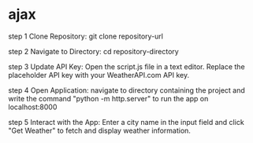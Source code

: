 # ajax
step 1
Clone Repository:  git clone repository-url

step 2
Navigate to Directory:  cd repository-directory

step 3
Update API Key:  Open the script.js file in a text editor. Replace the placeholder API key with your WeatherAPI.com API key.

step 4
Open Application:  navigate to directory containing the project and write the command "python -m http.server" to run the app on localhost:8000

step 5
Interact with the App:  Enter a city name in the input field and click "Get Weather" to fetch and display weather information.
